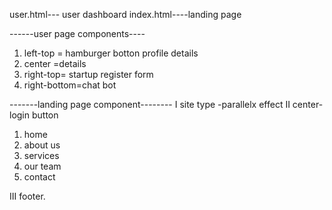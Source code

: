 user.html--- user dashboard
index.html----landing page


------user page components----
1. left-top = hamburger botton profile details
2. center =details
3. right-top= startup register form
4. right-bottom=chat bot


-------landing page component--------
I site type -parallelx effect
II center-login button
1. home
2. about us
3. services
4. our team
5. contact

III footer.


